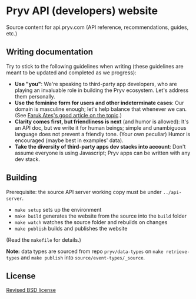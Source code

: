 # Pryv API (developers) website

Source content for api.pryv.com (API reference, recommendations, guides, etc.)


## Writing documentation <!-- TODO: probably move this to guidelines and just refer from here -->

Try to stick to the following guidelines when writing (these guidelines are meant to be updated and completed as we progress):

- **Use "you"**: We're speaking to third-party app developers, who are playing an invaluable role in building the Pryv ecosystem. Let's address them personally.
- **Use the feminine form for users and other indeterminate cases**: Our domain is masculine enough; let's help balance that whenever we can. (See [Faruk Ateş's good article on the topic](http://www.netmagazine.com/features/primer-sexism-tech-industry).)
- **Clarity comes first, but friendliness is next** (and humor is allowed): It's an API doc, but we write it for human beings; simple and unambiguous language does not prevent a friendly tone. (Your own peculiar) Humor is encouraged (maybe best in examples' data).
- **Take the diversity of third-party apps dev stacks into account**: Don't assume everyone is using Javascript; Pryv apps can be written with any dev stack.


## Building

Prerequisite: the source API server working copy must be under `../api-server`.

- `make setup` sets up the environment
- `make build` generates the website from the source into the `build` folder
- `make watch` watches the source folder and rebuilds on changes
- `make publish` builds and publishes the website

(Read the `makefile` for details.)

**Note:** data types are sourced from repo `pryv/data-types` on `make retrieve-types` and `make publish` into `source/event-types/_source`.


## License

[Revised BSD license](https://github.com/pryv/documents/blob/master/license-bsd-revised.md)
